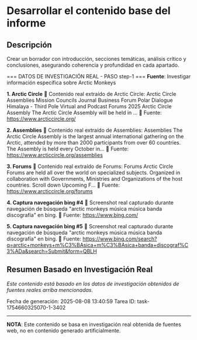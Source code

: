 # Desarrollar el contenido base del informe

## Descripción
Crear un borrador con introducción, secciones temáticas, análisis crítico y conclusiones, asegurando coherencia y profundidad en cada apartado.



=== DATOS DE INVESTIGACIÓN REAL - PASO step-1 ===
**Fuente**: Investigar información específica sobre Arctic Monkeys


**1. Arctic Circle**
   📄 Contenido real extraído de Arctic Circle: Arctic Circle Assemblies Mission Councils Journal Business Forum Polar Dialogue Himalaya - Third Pole Virtual and Podcast Forums 2025 Arctic Circle Assembly The Arctic Circle Assembly will be held in ...
   🔗 Fuente: https://www.arcticcircle.org/


**2. Assemblies**
   📄 Contenido real extraído de Assemblies: Assemblies The Arctic Circle Assembly is the largest annual international gathering on the Arctic, attended by more than 2000 participants from over 60 countries. The Assembly is held every October in...
   🔗 Fuente: https://www.arcticcircle.org/assemblies


**3. Forums**
   📄 Contenido real extraído de Forums: Forums Arctic Circle Forums are held all over the world on specialized subjects. Organized in collaboration with Governments, Ministries and Organizations of the host countries. Scroll down Upcoming F...
   🔗 Fuente: https://www.arcticcircle.org/forums


**4. Captura navegación bing #4**
   📄 Screenshot real capturado durante navegación de búsqueda "arctic monkeys música música banda discografía" en bing.
   🔗 Fuente: https://www.bing.com/


**5. Captura navegación bing #5**
   📄 Screenshot real capturado durante navegación de búsqueda "arctic monkeys música música banda discografía" en bing.
   🔗 Fuente: https://www.bing.com/search?q=arctic+monkeys+m%C3%BAsica+m%C3%BAsica+banda+discograf%C3%ADa&search=Submit&form=QBLH



## Resumen Basado en Investigación Real
*Este contenido está basado en los datos de investigación obtenidos de fuentes reales arriba mencionadas.*

Fecha de generación: 2025-08-08 13:40:59
Tarea ID: task-1754660325070-1-3402

---
**NOTA**: Este contenido se basa en investigación real obtenida de fuentes web, no en contenido generado artificialmente.
